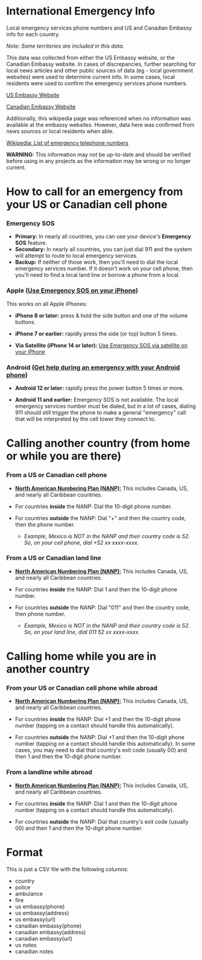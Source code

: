 # International Emergency Info

Local emergency services phone numbers and US and Canadian Embassy info for each country.

<em>Note: Some territories are included in this data.</em>

This data was collected from either the US Embassy website, or the Canadian Embassy website. In cases of discrepancies, further searching for local news articles and other public sources of data (eg - local government websites) were used to determine current info. In some cases, local residents were used to confirm the emergency services phone numbers.

[US Embassy Website](https://www.usembassy.gov/)

[Canadian Embassy Website](https://www.international.gc.ca/)

Additionally, this wikipedia page was referenced when no information was available at the embassy websites. However, data here was confirmed from news sources or local residents when able.

[Wikipedia: List of emergency telephone numbers](https://en.wikipedia.org/wiki/List_of_emergency_telephone_numbers)

**WARNING:** This information may not be up-to-date and should be verified before using in any projects as the information may be wrong or no longer current.

# How to call for an emergency from your US or Canadian cell phone

### Emergency SOS

- **Primary:** In nearly all countries, you can use your device's **Emergency SOS** feature.
- **Secondary:** In nearly all countries, you can just dial 911 and the system will attempt to route to local emergency services.
- **Backup:** If neither of those work, then you'll need to dial the local emergency services number. If it doesn't work on your cell phone, then you'll need to find a local land line or borrow a phone from a local.

### Apple ([Use Emergency SOS on your iPhone](https://support.apple.com/en-us/HT208076))

This works on all Apple iPhones:

- **iPhone 8 or later:** press & hold the side button and one of the volume buttons.

- **iPhone 7 or earlier:** rapidly press the side (or top) button 5 times.

- **Via Satellite (iPhone 14 or later):** [Use Emergency SOS via satellite on your iPhone](https://support.apple.com/en-us/HT213426)

### Android ([Get help during an emergency with your Android phone](https://support.apple.com/en-us/HT208076](https://support.google.com/android/answer/9319337)))

- **Android 12 or later:** rapidly press the power button 5 times or more.

- **Android 11 and earlier:** Emergency SOS is not available. The local emergency services number must be dialed, but in a lot of cases, dialing 911 should still trigger the phone to make a general "emergency" call that will be interpreted by the cell tower they connect to.

# Calling another country (from home or while you are there)

### From a US or Canadian cell phone

- [**North American Numbering Plan (NANP):**](https://en.wikipedia.org/wiki/North_American_Numbering_Plan) This includes Canada, US, and nearly all Caribbean countries.

- For countries **inside** the NANP: Dial the 10-digit phone number.

- For countries **outside** the NANP: Dial "+" and then the country code, then the phone number.

  - <em>Example, Mexico is NOT in the NANP and their country code is 52. So, on your cell phone, dial +52 xx xxxx-xxxx.</em>

### From a US or Canadian land line

- [**North American Numbering Plan (NANP):**](https://en.wikipedia.org/wiki/North_American_Numbering_Plan) This includes Canada, US, and nearly all Caribbean countries.

- For countries **inside** the NANP: Dial 1 and then the 10-digit phone number.

- For countries **outside** the NANP: Dial "011" and then the country code, then phone number.

  - <em>Example, Mexico is NOT in the NANP and their country code is 52. So, on your land line, dial 011 52 xx xxxx-xxxx.</em>

# Calling home while you are in another country

### From your US or Canadian cell phone while abroad

- [**North American Numbering Plan (NANP):**](https://en.wikipedia.org/wiki/North_American_Numbering_Plan) This includes Canada, US, and nearly all Caribbean countries.

- For countries **inside** the NANP: Dial +1 and then the 10-digit phone number (tapping on a contact should handle this automatically).

- For countries **outside** the NANP: Dial +1 and then the 10-digit phone number (tapping on a contact should handle this automatically). In some cases, you may need to dial that country's exit code (usually 00) and then 1 and then the 10-digit phone number.

### From a landline while abroad

- [**North American Numbering Plan (NANP):**](https://en.wikipedia.org/wiki/North_American_Numbering_Plan) This includes Canada, US, and nearly all Caribbean countries.

- For countries **inside** the NANP: Dial 1 and then the 10-digit phone number (tapping on a contact should handle this automatically).

- For countries **outside** the NANP: Dial that country's exit code (usually 00) and then 1 and then the 10-digit phone number.

# Format

This is just a CSV file with the following columns:

- country
- police
- ambulance
- fire
- us embassy(phone)
- us embassy(address)
- us embassy(url)
- canadian embassy(phone)
- canadian embassy(address)
- canadian embassy(url)
- us notes
- canadian notes
